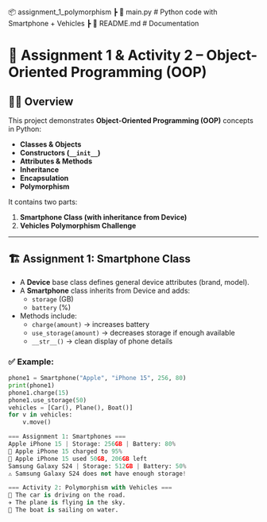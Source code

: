 📦 assignment_1_polymorphism
 ┣ 📜 main.py        # Python code with Smartphone + Vehicles
 ┣ 📜 README.md      # Documentation
# 📘 Assignment 1 & Activity 2 – Object-Oriented Programming (OOP)

## 👩‍💻 Overview
This project demonstrates **Object-Oriented Programming (OOP)** concepts in Python:  
- **Classes & Objects**  
- **Constructors (`__init__`)**  
- **Attributes & Methods**  
- **Inheritance**  
- **Encapsulation**  
- **Polymorphism**  

It contains two parts:  
1. **Smartphone Class (with inheritance from Device)**  
2. **Vehicles Polymorphism Challenge**

---

## 🏗️ Assignment 1: Smartphone Class
- A **Device** base class defines general device attributes (brand, model).  
- A **Smartphone** class inherits from Device and adds:  
  - `storage` (GB)  
  - `battery` (%)  
- Methods include:  
  - `charge(amount)` → increases battery  
  - `use_storage(amount)` → decreases storage if enough available  
  - `__str__()` → clean display of phone details  

### ✅ Example:
```python
phone1 = Smartphone("Apple", "iPhone 15", 256, 80)
print(phone1)  
phone1.charge(15)  
phone1.use_storage(50)
vehicles = [Car(), Plane(), Boat()]
for v in vehicles:
    v.move()

=== Assignment 1: Smartphones ===
Apple iPhone 15 | Storage: 256GB | Battery: 80%
🔋 Apple iPhone 15 charged to 95%
📂 Apple iPhone 15 used 50GB, 206GB left
Samsung Galaxy S24 | Storage: 512GB | Battery: 50%
⚠️ Samsung Galaxy S24 does not have enough storage!

=== Activity 2: Polymorphism with Vehicles ===
🚗 The car is driving on the road.
✈️ The plane is flying in the sky.
🚤 The boat is sailing on water.
